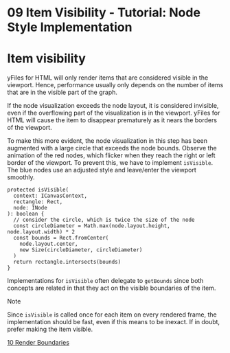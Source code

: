 <!--
 //////////////////////////////////////////////////////////////////////////////
 // @license
 // This file is part of yFiles for HTML 2.6.0.4.
 // Use is subject to license terms.
 //
 // Copyright (c) 2000-2024 by yWorks GmbH, Vor dem Kreuzberg 28,
 // 72070 Tuebingen, Germany. All rights reserved.
 //
 //////////////////////////////////////////////////////////////////////////////
-->
# 09 Item Visibility - Tutorial: Node Style Implementation

# Item visibility

yFiles for HTML will only render items that are considered visible in the viewport. Hence, performance usually only depends on the number of items that are in the visible part of the graph.

If the node visualization exceeds the node layout, it is considered invisible, even if the overflowing part of the visualization is in the viewport. yFiles for HTML will cause the item to disappear prematurely as it nears the borders of the viewport.

To make this more evident, the node visualization in this step has been augmented with a large circle that exceeds the node bounds. Observe the animation of the red nodes, which flicker when they reach the right or left border of the viewport. To prevent this, we have to implement `isVisible`. The blue nodes use an adjusted style and leave/enter the viewport smoothly.

```
protected isVisible(
  context: ICanvasContext,
  rectangle: Rect,
  node: INode
): boolean {
  // consider the circle, which is twice the size of the node
  const circleDiameter = Math.max(node.layout.height, node.layout.width) * 2
  const bounds = Rect.fromCenter(
    node.layout.center,
    new Size(circleDiameter, circleDiameter)
  )
  return rectangle.intersects(bounds)
}
```

Implementations for `isVisible` often delegate to `getBounds` since both concepts are related in that they act on the visible boundaries of the item.

Note

Since `isVisible` is called once for each item on every rendered frame, the implementation should be fast, even if this means to be inexact. If in doubt, prefer making the item visible.

[10 Render Boundaries](../../tutorial-style-implementation-node/10-bounds/)
